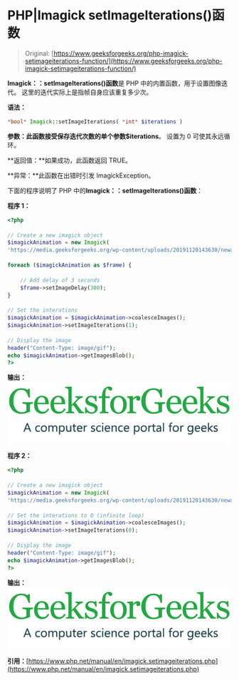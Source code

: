 # PHP|Imagick setImageIterations()函数

> Original: [https://www.geeksforgeeks.org/php-imagick-setimageiterations-function/](https://www.geeksforgeeks.org/php-imagick-setimageiterations-function/)

**Imagick：：setImageIterations()函数**是 PHP 中的内置函数，用于设置图像迭代。 这里的迭代实际上是指帧自身应该重复多少次。

**语法：**

```php
*bool* Imagick::setImageIterations( *int* $iterations )
```

**参数：**此函数接受保存迭代次数的单个参数**$iterations**。 设置为 0 可使其永远循环。

**返回值：**如果成功，此函数返回 TRUE。

**异常：**此函数在出错时引发 ImagickException。

下面的程序说明了 PHP 中的**Imagick：：setImageIterations()函数**：

**程序 1：**

```php
<?php

// Create a new imagick object
$imagickAnimation = new Imagick(
'https://media.geeksforgeeks.org/wp-content/uploads/20191120143630/newanimated.gif');

foreach ($imagickAnimation as $frame) {

    // Add delay of 3 seconds
    $frame->setImageDelay(300);
}

// Set the interations
$imagickAnimation = $imagickAnimation->coalesceImages();
$imagickAnimation->setImageIterations(1);

// Display the image
header("Content-Type: image/gif");
echo $imagickAnimation->getImagesBlob();
?>
```

**输出：**
![](img/80402c96c1faf6b52026bbf2c9ddb4c7.png)

**程序 2：**

```php
<?php

// Create a new imagick object
$imagickAnimation = new Imagick(
'https://media.geeksforgeeks.org/wp-content/uploads/20191120143630/newanimated.gif');

// Set the interations to 0 (infinite loop)
$imagickAnimation = $imagickAnimation->coalesceImages();
$imagickAnimation->setImageIterations(0);

// Display the image
header("Content-Type: image/gif");
echo $imagickAnimation->getImagesBlob();
?>
```

**输出：**
![](img/46dd7fcf2a4bc4fbc5c04d5e9793b1cd.png)

**引用：**[https://www.php.net/manual/en/imagick.setimageiterations.php](https://www.php.net/manual/en/imagick.setimageiterations.php)